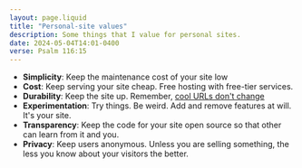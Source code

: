 ```yaml
---
layout: page.liquid
title: "Personal-site values"
description: Some things that I value for personal sites.
date: 2024-05-04T14:01-0400
verse: Psalm 116:15
---
```


- **Simplicity**: Keep the maintenance cost of your site low
- **Cost**: Keep serving your site cheap. Free hosting with free-tier services.
- **Durability**: Keep the site up. Remember,
  [cool URLs don't change](https://www.w3.org/Provider/Style/URI.html)
- **Experimentation**: Try things. Be weird. Add and remove features at will.
  It's your site.
- **Transparency**: Keep the code for your site open source so that other can
  learn from it and you.
- **Privacy**: Keep users anonymous. Unless you are selling something, the less
  you know about your visitors the better.

